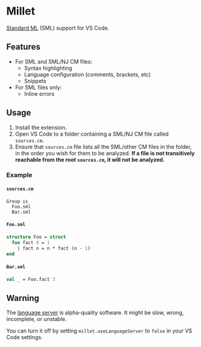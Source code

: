 # Millet

[Standard ML][sml] (SML) support for VS Code.

## Features

- For SML and SML/NJ CM files:
  - Syntax highlighting
  - Language configuration (comments, brackets, etc)
  - Snippets
- For SML files only:
  - Inline errors

## Usage

1. Install the extension.
2. Open VS Code to a folder containing a SML/NJ CM file called `sources.cm`.
3. Ensure that `sources.cm` file lists all the SML/other CM files in the folder, in the order you wish for them to be analyzed. **If a file is not transitively reachable from the root `sources.cm`, it will not be analyzed.**

### Example

#### `sources.cm`

```sml-nj-cm
Group is
  Foo.sml
  Bar.sml
```

#### `Foo.sml`

```sml
structure Foo = struct
  fun fact 0 = 1
    | fact n = n * fact (n - 1)
end
```

#### `Bar.sml`

```sml
val _ = Foo.fact 3
```

## Warning

The [language server][lang-srv] is alpha-quality software. It might be slow, wrong, incomplete, or unstable.

You can turn it off by setting `millet.useLanguageServer` to `false` in your VS Code settings.

[lang-srv]: https://microsoft.github.io/language-server-protocol/
[sml]: https://smlfamily.github.io
